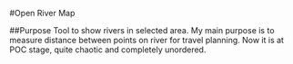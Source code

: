 #Open River Map

##Purpose
Tool to show rivers in selected area. My main purpose is to measure distance between points on river for travel planning. Now it is at POC stage, quite chaotic and completely unordered. 